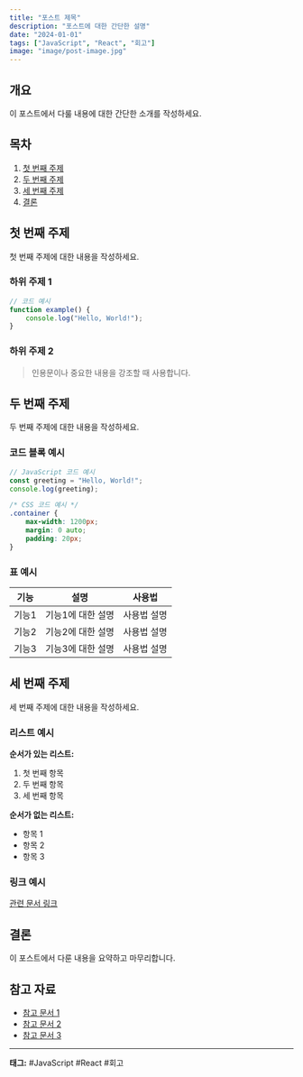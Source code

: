 ```yaml
---
title: "포스트 제목"
description: "포스트에 대한 간단한 설명"
date: "2024-01-01"
tags: ["JavaScript", "React", "회고"]
image: "image/post-image.jpg"
---
```


## 개요

이 포스트에서 다룰 내용에 대한 간단한 소개를 작성하세요.

## 목차

1. [첫 번째 주제](#첫-번째-주제)
2. [두 번째 주제](#두-번째-주제)
3. [세 번째 주제](#세-번째-주제)
4. [결론](#결론)

## 첫 번째 주제

첫 번째 주제에 대한 내용을 작성하세요.

### 하위 주제 1

```javascript
// 코드 예시
function example() {
    console.log("Hello, World!");
}
```

### 하위 주제 2

> 인용문이나 중요한 내용을 강조할 때 사용합니다.

## 두 번째 주제

두 번째 주제에 대한 내용을 작성하세요.

### 코드 블록 예시

```javascript
// JavaScript 코드 예시
const greeting = "Hello, World!";
console.log(greeting);
```

```css
/* CSS 코드 예시 */
.container {
    max-width: 1200px;
    margin: 0 auto;
    padding: 20px;
}
```

### 표 예시

| 기능 | 설명 | 사용법 |
|------|------|--------|
| 기능1 | 기능1에 대한 설명 | 사용법 설명 |
| 기능2 | 기능2에 대한 설명 | 사용법 설명 |
| 기능3 | 기능3에 대한 설명 | 사용법 설명 |

## 세 번째 주제

세 번째 주제에 대한 내용을 작성하세요.

### 리스트 예시

**순서가 있는 리스트:**
1. 첫 번째 항목
2. 두 번째 항목
3. 세 번째 항목

**순서가 없는 리스트:**
- 항목 1
- 항목 2
- 항목 3

### 링크 예시

[관련 문서 링크](https://example.com)

## 결론

이 포스트에서 다룬 내용을 요약하고 마무리합니다.

## 참고 자료

- [참고 문서 1](https://example.com/doc1)
- [참고 문서 2](https://example.com/doc2)
- [참고 문서 3](https://example.com/doc3)

---

**태그:** #JavaScript #React #회고
